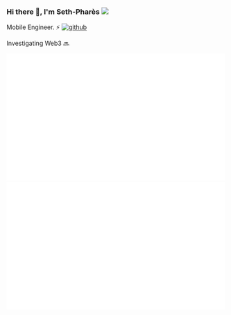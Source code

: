 ### Hi there 👋, I'm Seth-Pharès ![](https://pbs.twimg.com/profile_banners/860357608552763393/1593430830/1500x500)

Mobile Engineer. ⚡️ 
[<img src='https://cdn.jsdelivr.net/npm/simple-icons@3.0.1/icons/twitter.svg' alt='github' height='18'>](https://twitter.com/sethgnavo)

Investigating Web3 🔜

![](https://github.com/sethgnavo/github-stats/blob/master/generated/overview.svg)
![](https://github.com/sethgnavo/github-stats/blob/master/generated/languages.svg)

<!--
**sethgnavo/sethgnavo** is a ✨ _special_ ✨ repository because its `README.md` (this file) appears on your GitHub profile.

Here are some ideas to get you started:

- 🔭 I’m currently working on ...
- 🌱 I’m currently learning ...
- 👯 I’m looking to collaborate on ...
- 🤔 I’m looking for help with ...
- 💬 Ask me about ...
- 📫 How to reach me: ...
- 😄 Pronouns: ...
- ⚡ Fun fact: ...
-->
